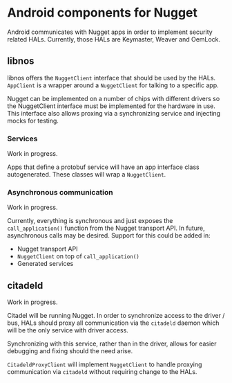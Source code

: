 # Android components for Nugget

Android communicates with Nugget apps in order to implement security related
HALs. Currently, those HALs are Keymaster, Weaver and OemLock.

## libnos

libnos offers the `NuggetClient` interface that should be used by the HALs.
`AppClient` is a wrapper around a `NuggetClient` for talking to a specific app.

Nugget can be implemented on a number of chips with different drivers so the
NuggetClient interface must be implemented for the hardware in use. This
interface also allows proxing via a synchronizing service and injecting mocks
for testing.

### Services

Work in progress.

Apps that define a protobuf service will have an app interface class
autogenerated. These classes will wrap a `NuggetClient`.

### Asynchronous communication

Work in progress.

Currently, everything is synchronous and just exposes the `call_application()`
function from the Nugget transport API. In future, asynchronous calls may be
desired. Support for this could be added in:

   * Nugget transport API
   * `NuggetClient` on top of `call_application()`
   * Generated services

## citadeld

Work in progress.

Citadel will be running Nugget. In order to synchronize access to the driver /
bus, HALs should proxy all communication via the `citadeld` daemon which will be
the only service with driver access.

Synchronizing with this service, rather than in the driver, allows for easier
debugging and fixing should the need arise.

`CitadeldProxyClient` will implement `NuggetClient` to handle proxying
communication via `citadeld` without requiring change to the HALs.
